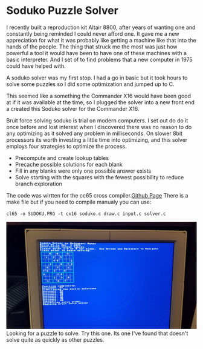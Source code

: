 # Soduko Puzzle Solver

I recently built a reproduction kit Altair 8800, after years of wanting one and constantly being reminded  I could never afford one.   It gave me a new appreciation for what it was probably like getting a machine like that into the hands of the people.
The thing that struck me the most was just how powerful a tool it would have been to have one of these machines with a basic interpreter.  And I set of to find problems that a new computer in 1975 could have helped with.

A soduko solver was my first stop.  I had a go in basic but it took hours to solve some puzzles so I did some optimization and jumped up to C.

This seemed like a something the Commander X16 would have been good at if it was available at the time, so I plugged the solver into a new front end a created this Soduko solver for the Commander X16.

Bruit force solving soduko is trial on modern computers.   I set out do do it once before and lost interest when I discovered there was no reason to do any optimizing as it solved any problem in milliseconds.    On slower 8bit processors its worth investing a little time into optimizing, and this solver employs four strategies to optimize the process.

 - Precompute and create lookup tables
 - Precache possible solutions for each blank
 - Fill in any blanks were only one possible answer exists
 - Solve starting with the squares with the fewest possibility to reduce branch exploration

The code was wirtten for the cc65 cross compiler.[Github Page](https://github.com/cc65/cc65)
There is a make file but if you need to compile manualy you can use:

    cl65 -o SUDOKU.PRG -t cx16 soduko.c draw.c input.c solver.c
![sample puzzle](https://github.com/RealNatpie/X16-Soduko/blob/main/images/sample.jpg?raw=true)
Looking for a puzzle to solve.   Try this one.   Its one I've found that doesn't solve quite as quickly as other puzzles.
